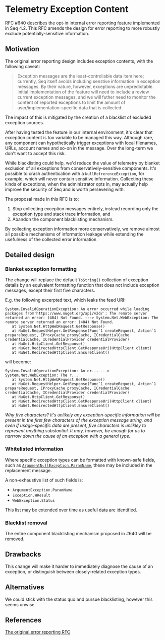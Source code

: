 # Telemetry Exception Content

RFC #640 describes the opt-in internal error reporting feature implemented in Seq 4.2. This RFC amends the design for error reporting to more robustly exclude potentially-sensitive information.

## Motivation

The original error reporting design includes exception contents, with the following caveat:

> Exception messages are the least-controllable data item here; currently, Seq itself avoids including senstive information in exception messages. By their nature, however, exceptions are unpredictable. Initial implementation of the feature will need to include a review current exception messages, and we will futher need to monitor the content of reported exceptions to limit the amount of user/implementation-specific data that is collected.

The impact of this is mitigated by the creation of a blacklist of excluded exception sources.

After having tested the feature in our internal environment, it's clear that exception content is too variable to be managed this way. Although rare, any component can hypothetically trigger exceptions with local filenames, URLs, account names and so-on in the message. Over the long-term we don't want to accept this risk.

While blacklisting could help, we'd reduce the value of telemetry by blanket exclusion of all exceptions from conservatively-sensitive components. It's possible to crash authentication with a `NullRefrerenceException`, for example, which will never contain sensitive information. Collecting these kinds of exceptions, when the administrator opts in, may actually help improve the security of Seq and is worth persevering with.

The proposal made in this RFC is to:

1. Stop collecting exception messages entirely, instead recording only the exception type and stack trace information, and
1. Abandon the component blacklisting mechanism.

By collecting exception information more conservatively, we remove almost all possible mechanisms of information leakage while extending the usefulness of the collected error information.

## Detailed design

### Blanket exception formatting

The change will replace the default `ToString()` collection of exception details by an equivalent formatting function that does not include exception messages, except their first five characters.

E.g. the following excerpted text, which leaks the feed URI:

```
System.InvalidOperationException: An error occurred while loading packages from'https://www.nuget.org/api/v2d/': The remote server returned an error: (404) Not Found. ---> System.Net.WebException: The remote server returned an error: (404) Not Found.
   at System.Net.HttpWebRequest.GetResponse()
   at NuGet.RequestHelper.GetResponse(Func`1 createRequest, Action`1 prepareRequest, IProxyCache proxyCache, ICredentialCache credentialCache, ICredentialProvider credentialProvider)
   at NuGet.HttpClient.GetResponse()
   at NuGet.RedirectedHttpClient.GetResponseUri(HttpClient client)
   at NuGet.RedirectedHttpClient.EnsureClient()
```

will become:

```
System.InvalidOperationException: An er... ---> System.Net.WebException: The r...
   at System.Net.HttpWebRequest.GetResponse()
   at NuGet.RequestHelper.GetResponse(Func`1 createRequest, Action`1 prepareRequest, IProxyCache proxyCache, ICredentialCache credentialCache, ICredentialProvider credentialProvider)
   at NuGet.HttpClient.GetResponse()
   at NuGet.RedirectedHttpClient.GetResponseUri(HttpClient client)
   at NuGet.RedirectedHttpClient.EnsureClient()
```

_Why five characters? It's unlikely any exception-specific information will be present in the first few characters of the exception message string, and even if usage-specific data are present, five characters is unlikley to represent anything substantial. It may, however, be enough for us to narrrow down the cause of an exception with a general type._

### Whitelisted information

Where specific exception types can be formatted with known-safe fields, such as [`ArgumentNullException.ParamName`](https://msdn.microsoft.com/en-us/library/system.argumentexception.paramname(v=vs.110).aspx), these may be included in the replacement message.

A non-exhaustive list of such fields is:

* `ArgumentException.ParamName`
* `Exception.HResult`
* `WebException.Status`

This list may be extended over time as useful data are identified.

### Blacklist removal

The entire component blacklisting mechanism proposed in #640 will be removed.

## Drawbacks

This change will make it harder to immediately diagnose the cause of an exception, or distinguish between closely-related exception types.

## Alternatives

We could stick with the status quo and pursue blacklisting, however this seems unwise.

## References

[The original error reporting RFC](https://github.com/datalust/seq-tickets/blob/master/rfcs/0640-internal-error-reporting.md)
